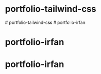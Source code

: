 # portfolio-tailwind-css
#   p o r t f o l i o - t a i l w i n d - c s s  
 # portfolio-irfan
# portfolio-irfan
# portfolio-irfan
